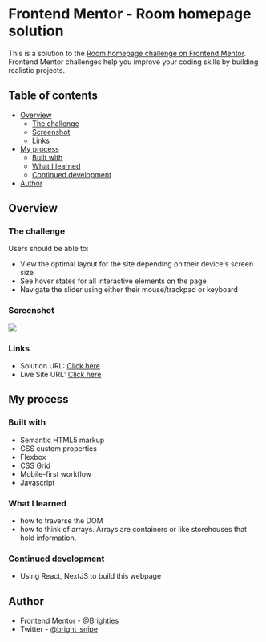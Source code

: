 # Frontend Mentor - Room homepage solution

This is a solution to the [Room homepage challenge on Frontend Mentor](https://www.frontendmentor.io/challenges/room-homepage-BtdBY_ENq). Frontend Mentor challenges help you improve your coding skills by building realistic projects.

## Table of contents

- [Overview](#overview)
  - [The challenge](#the-challenge)
  - [Screenshot](#screenshot)
  - [Links](#links)
- [My process](#my-process)
  - [Built with](#built-with)
  - [What I learned](#what-i-learned)
  - [Continued development](#continued-development)
- [Author](#author)

## Overview

### The challenge

Users should be able to:

- View the optimal layout for the site depending on their device's screen size
- See hover states for all interactive elements on the page
- Navigate the slider using either their mouse/trackpad or keyboard

### Screenshot

![](./screenshot.jpg)

### Links

- Solution URL: [Click here]()
- Live Site URL: [Click here](https://tourmaline-boba-e9c45c.netlify.app/)

## My process

### Built with

- Semantic HTML5 markup
- CSS custom properties
- Flexbox
- CSS Grid
- Mobile-first workflow
- Javascript

### What I learned

- how to traverse the DOM
- how to think of arrays. Arrays are containers or like storehouses that hold information.

### Continued development

- Using React, NextJS to build this webpage

## Author

- Frontend Mentor - [@Brighties](https://www.frontendmentor.io/profile/Brighties)
- Twitter - [@bright_snipe](https://www.twitter.com/bright_snipe)
